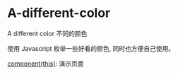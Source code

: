# A-different-color
A different color 不同的颜色

使用 Javascript 枚举一些好看的颜色, 同时也方便自己使用。

[component(this)](http://lizhooh.applinzi.com/Color/index.html): 演示页面